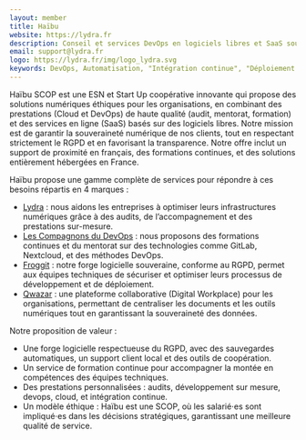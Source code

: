 ```yaml
---
layout: member
title: Haïbu
website: https://lydra.fr
description: Conseil et services DevOps en logiciels libres et SaaS souverains
email: support@lydra.fr
logo: https://lydra.fr/img/logo_lydra.svg
keywords: DevOps, Automatisation, "Intégration continue", "Déploiement continu", "Open Source", Souveraineté, "Administration système", "Administration Cloud", "DSI externalisé", Docker, Nextcloud, GitLab, Ansible, Terraform
---
```

Haïbu SCOP est une ESN et Start Up coopérative innovante qui propose des solutions numériques éthiques pour les organisations, en combinant des prestations (Cloud et DevOps) de haute qualité (audit, mentorat, formation) et des services en ligne (SaaS) basés sur des logiciels libres. Notre mission est de garantir la souveraineté numérique de nos clients, tout en respectant strictement le RGPD et en favorisant la transparence. Notre offre inclut un support de proximité en français, des formations continues, et des solutions entièrement hébergées en France.

Haïbu propose une gamme complète de services pour répondre à ces besoins répartis en 4 marques :
- [Lydra](https://lydra.fr) : nous aidons les entreprises à optimiser leurs infrastructures numériques grâce à des audits, de l’accompagnement et des prestations sur-mesure.
- [Les Compagnons du DevOps](https://www.compagnons-devops.fr) : nous proposons des formations continues et du mentorat sur des technologies comme GitLab, Nextcloud, et des méthodes DevOps.
- [Froggit](https://froggit.fr) : notre forge logicielle souveraine, conforme au RGPD, permet aux équipes techniques de sécuriser et optimiser leurs processus de développement et de déploiement.
- [Qwazar](https://www.lydra.eu/bao) : une plateforme collaborative (Digital Workplace) pour les organisations, permettant de centraliser les documents et les outils numériques tout en garantissant la souveraineté des données.

Notre proposition de valeur :
- Une forge logicielle respectueuse du RGPD, avec des sauvegardes automatiques, un support client local et des outils de coopération.
- Un service de formation continue pour accompagner la montée en compétences des équipes techniques.
- Des prestations personnalisées : audits, développement sur mesure, devops, cloud, et intégration continue.
- Un modèle éthique : Haïbu est une SCOP, où les salarié⋅es sont impliqué⋅es dans les décisions stratégiques, garantissant une meilleure qualité de service.
